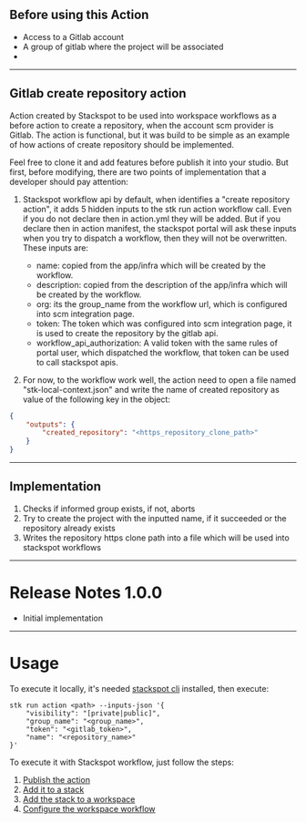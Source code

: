 ## Before using this Action

- Access to a Gitlab account
- A group of gitlab where the project will be associated
-
---
## Gitlab create repository action

Action created by Stackspot to be used into workspace workflows as a before action to create a repository, when the account scm provider is Gitlab.
The action is functional, but it was build to be simple as an example of how actions of create repository should be implemented.

Feel free to clone it and add features before publish it into your studio. But first, before modifying,
there are two points of implementation that a developer should pay attention:

1. Stackspot workflow api by default, when identifies a "create repository action", 
it adds 5 hidden inputs to the stk run action workflow call. 
Even if you do not declare then in action.yml they will be added. 
But if you declare then in action manifest, the stackspot portal will ask these inputs when you try to dispatch a workflow, then they will not be overwritten. 
These inputs are:
    - name: copied from the app/infra which will be created by the workflow.
    - description: copied from the description of the app/infra which will be created by the workflow.
    - org: its the group_name from the workflow url, which is configured into scm integration page.
    - token: The token which was configured into scm integration page, it is used to create the repository by the gitlab api.
    - workflow_api_authorization: A valid token with the same rules of portal user, which dispatched the workflow, that token can be used to call stackspot apis.

2. For now, to the workflow work well, the action need to open a file named "stk-local-context.json" and write the name of created repository as value of the following key in the object:
```json
{
    "outputs": {
        "created_repository": "<https_repository_clone_path>"
    }
}
```
---
## Implementation

1. Checks if informed group exists, if not, aborts
2. Try to create the project with the inputted name, if it succeeded or the repository already exists
3. Writes the repository https clone path into a file which will be used into stackspot workflows
---
# Release Notes 1.0.0

- Initial implementation
---
# Usage

To execute it locally, it's needed [stackspot cli](https://docs.stackspot.com/home/stk-cli/install) installed, then execute:

```
stk run action <path> --inputs-json '{
    "visibility": "[private|public]", 
    "group_name": "<group_name>", 
    "token": "<gitlab_token>", 
    "name": "<repository_name>"
}'
```

To execute it with Stackspot workflow, just follow the steps: 
1. [Publish the action](https://docs.stackspot.com/guides/studio-guides/publish-action/)
2. [Add it to a stack](https://docs.stackspot.com/guides/studio-guides/create-stack/)
3. [Add the stack to a workspace](https://docs.stackspot.com/home/workspace/add-stacks/)
4. [Configure the workspace workflow](https://docs.stackspot.com/home/workspace/configure-workflow/)
